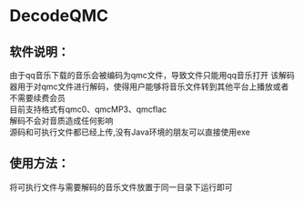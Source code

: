# DecodeQMC
## 软件说明：
  由于qq音乐下载的音乐会被编码为qmc文件，导致文件只能用qq音乐打开
  该解码器用于对qmc文件进行解码，使得用户能够将音乐文件转到其他平台上播放或者不需要续费会员   
  目前支持格式有qmc0、qmcMP3、qmcflac   
  解码不会对音质造成任何影响   
  源码和可执行文件都已经上传,没有Java环境的朋友可以直接使用exe
## 使用方法：
  将可执行文件与需要解码的音乐文件放置于同一目录下运行即可


